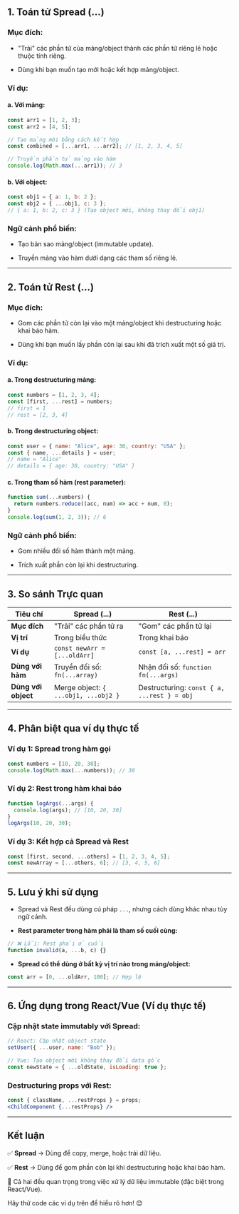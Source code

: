 <br>

## 1. Toán tử Spread (...)

### Mục đích:

- "Trải" các phần tử của mảng/object thành các phần tử riêng lẻ hoặc thuộc tính riêng.
    
- Dùng khi bạn muốn tạo mới hoặc kết hợp mảng/object.
    

### Ví dụ:

#### a. Với mảng:

```js
const arr1 = [1, 2, 3];
const arr2 = [4, 5];

// Tạo mảng mới bằng cách kết hợp
const combined = [...arr1, ...arr2]; // [1, 2, 3, 4, 5]

// Truyền phần tử mảng vào hàm
console.log(Math.max(...arr1)); // 3
```

#### b. Với object:

```js
const obj1 = { a: 1, b: 2 };
const obj2 = { ...obj1, c: 3 };
// { a: 1, b: 2, c: 3 } (Tạo object mới, không thay đổi obj1)
```

### Ngữ cảnh phổ biến:

- Tạo bản sao mảng/object (immutable update).
    
- Truyền mảng vào hàm dưới dạng các tham số riêng lẻ.
    

---

## 2. Toán tử Rest (...)

### Mục đích:

- Gom các phần tử còn lại vào một mảng/object khi destructuring hoặc khai báo hàm.
    
- Dùng khi bạn muốn lấy phần còn lại sau khi đã trích xuất một số giá trị.
    

### Ví dụ:

#### a. Trong destructuring mảng:

```js
const numbers = [1, 2, 3, 4];
const [first, ...rest] = numbers;
// first = 1
// rest = [2, 3, 4]
```

#### b. Trong destructuring object:

```js
const user = { name: "Alice", age: 30, country: "USA" };
const { name, ...details } = user;
// name = "Alice"
// details = { age: 30, country: "USA" }
```

#### c. Trong tham số hàm (rest parameter):

```js
function sum(...numbers) {
  return numbers.reduce((acc, num) => acc + num, 0);
}
console.log(sum(1, 2, 3)); // 6
```

### Ngữ cảnh phổ biến:

- Gom nhiều đối số hàm thành một mảng.
    
- Trích xuất phần còn lại khi destructuring.
    

---

## 3. So sánh Trực quan

|Tiêu chí|Spread (...)|Rest (...)|
|---|---|---|
|**Mục đích**|"Trải" các phần tử ra|"Gom" các phần tử lại|
|**Vị trí**|Trong biểu thức|Trong khai báo|
|**Ví dụ**|`const newArr = [...oldArr]`|`const [a, ...rest] = arr`|
|**Dùng với hàm**|Truyền đối số: `fn(...array)`|Nhận đối số: `function fn(...args)`|
|**Dùng với object**|Merge object: `{ ...obj1, ...obj2 }`|Destructuring: `const { a, ...rest } = obj`|

---

## 4. Phân biệt qua ví dụ thực tế

### Ví dụ 1: Spread trong hàm gọi

```js
const numbers = [10, 20, 30];
console.log(Math.max(...numbers)); // 30
```

### Ví dụ 2: Rest trong hàm khai báo

```js
function logArgs(...args) {
  console.log(args); // [10, 20, 30]
}
logArgs(10, 20, 30);
```

### Ví dụ 3: Kết hợp cả Spread và Rest

```js
const [first, second, ...others] = [1, 2, 3, 4, 5];
const newArray = [...others, 6]; // [3, 4, 5, 6]
```

---

## 5. Lưu ý khi sử dụng

- Spread và Rest đều dùng cú pháp `...`, nhưng cách dùng khác nhau tùy ngữ cảnh.
    
- **Rest parameter trong hàm phải là tham số cuối cùng:**
    

```js
// ❌ Lỗi: Rest phải ở cuối
function invalid(a, ...b, c) {}
```

- **Spread có thể dùng ở bất kỳ vị trí nào trong mảng/object:**
    

```js
const arr = [0, ...oldArr, 100]; // Hợp lệ
```

---

## 6. Ứng dụng trong React/Vue (Ví dụ thực tế)

### Cập nhật state immutably với Spread:

```js
// React: Cập nhật object state
setUser({ ...user, name: "Bob" });

// Vue: Tạo object mới không thay đổi data gốc
const newState = { ...oldState, isLoading: true };
```

### Destructuring props với Rest:

```jsx
const { className, ...restProps } = props;
<ChildComponent {...restProps} />
```

---

## Kết luận

✅ **Spread** → Dùng để copy, merge, hoặc trải dữ liệu.

✅ **Rest** → Dùng để gom phần còn lại khi destructuring hoặc khai báo hàm.

🚀 Cả hai đều quan trọng trong việc xử lý dữ liệu immutable (đặc biệt trong React/Vue).

Hãy thử code các ví dụ trên để hiểu rõ hơn! 😊